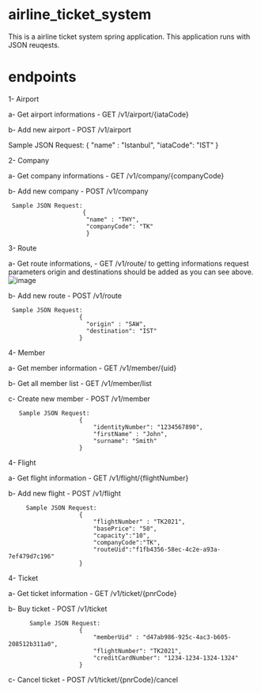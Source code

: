 # airline_ticket_system

This is a airline ticket system spring application.
This application runs with JSON reuqests.


# endpoints


1- Airport

  a- Get airport informations - GET /v1/airport/{iataCode}
  
  
  b- Add new airport          - POST /v1/airport
  
   Sample JSON Request:
                         {
                          "name" : "Istanbul",
                          "iataCode": "IST"
                      }
                      
2- Company
  
  a- Get company informations - GET /v1/company/{companyCode}
  
  
  b- Add new company          - POST /v1/company  
  
     Sample JSON Request:
                         {
                          "name" : "THY",
                          "companyCode": "TK"
                          }
 
3- Route
  
  a- Get route informations, - GET /v1/route/
    to getting informations
    request parameters origin 
    and destinations should be
    added as you can see above.
    ![image](https://user-images.githubusercontent.com/30997410/116151328-24cff300-a6ed-11eb-96fd-c4f2b643ee1d.png)

  
  
  b- Add new route          - POST /v1/route  
  
     Sample JSON Request:
                        {
                          "origin" : "SAW",
                          "destination": "IST"
                        }
 
4- Member
 
  a- Get member information  - GET /v1/member/{uid}
                      
  b- Get all member list     - GET /v1/member/list
  
  c- Create new member       - POST /v1/member
  
       Sample JSON Request:
                        {
                            "identityNumber": "1234567890",
                            "firstName" : "John",
                            "surname": "Smith"
                        }
 
4- Flight

  a- Get flight information - GET /v1/flight/{flightNumber}
  
  b- Add new flight         - POST /v1/flight
  
  
         Sample JSON Request:
                        {
                            "flightNumber" : "TK2021",
                            "basePrice": "50",
                            "capacity":"10",
                            "companyCode":"TK",
                            "routeUid":"f1fb4356-58ec-4c2e-a93a-7ef479d7c196"
                        }
                        
4- Ticket

  a- Get ticket information - GET /v1/ticket/{pnrCode}
  
  b- Buy ticket             - POST /v1/ticket
                  
          Sample JSON Request:
                        {
                            "memberUid" : "d47ab986-925c-4ac3-b605-208512b311a0",
                            "flightNumber": "TK2021",
                            "creditCardNumber": "1234-1234-1324-1324"
                        }
                        
  c- Cancel ticket         - POST /v1/ticket/{pnrCode}/cancel
  
      
